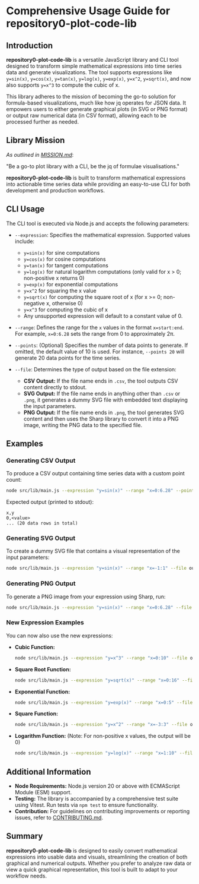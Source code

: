 # Comprehensive Usage Guide for repository0-plot-code-lib

## Introduction

**repository0-plot-code-lib** is a versatile JavaScript library and CLI tool designed to transform simple mathematical expressions into time series data and generate visualizations. The tool supports expressions like `y=sin(x)`, `y=cos(x)`, `y=tan(x)`, `y=log(x)`, `y=exp(x)`, `y=x^2`, `y=sqrt(x)`, and now also supports `y=x^3` to compute the cubic of x.

This library adheres to the mission of becoming the go-to solution for formula-based visualizations, much like how jq operates for JSON data. It empowers users to either generate graphical plots (in SVG or PNG format) or output raw numerical data (in CSV format), allowing each to be processed further as needed.

## Library Mission

_As outlined in [MISSION.md](../MISSION.md)_: 

"Be a go-to plot library with a CLI, be the jq of formulae visualisations."

**repository0-plot-code-lib** is built to transform mathematical expressions into actionable time series data while providing an easy-to-use CLI for both development and production workflows.

## CLI Usage

The CLI tool is executed via Node.js and accepts the following parameters:

- `--expression`: Specifies the mathematical expression. Supported values include:
  - `y=sin(x)` for sine computations
  - `y=cos(x)` for cosine computations
  - `y=tan(x)` for tangent computations
  - `y=log(x)` for natural logarithm computations (only valid for x > 0; non-positive x returns 0)
  - `y=exp(x)` for exponential computations
  - `y=x^2` for squaring the x value
  - `y=sqrt(x)` for computing the square root of x (for x >= 0; non-negative x, otherwise 0)
  - `y=x^3` for computing the cubic of x
  - Any unsupported expression will default to a constant value of 0.

- `--range`: Defines the range for the `x` values in the format `x=start:end`. For example, `x=0:6.28` sets the range from 0 to approximately 2π.

- `--points`: (Optional) Specifies the number of data points to generate. If omitted, the default value of 10 is used. For instance, `--points 20` will generate 20 data points for the time series.

- `--file`: Determines the type of output based on the file extension:
  - **CSV Output:** If the file name ends in `.csv`, the tool outputs CSV content directly to stdout.
  - **SVG Output:** If the file name ends in anything other than `.csv` or `.png`, it generates a dummy SVG file with embedded text displaying the input parameters.
  - **PNG Output:** If the file name ends in `.png`, the tool generates SVG content and then uses the Sharp library to convert it into a PNG image, writing the PNG data to the specified file.

## Examples

### Generating CSV Output

To produce a CSV output containing time series data with a custom point count:

```sh
node src/lib/main.js --expression "y=sin(x)" --range "x=0:6.28" --points 20 --file output.csv
```

Expected output (printed to stdout):
```
x,y
0,<value>
... (20 data rows in total)
```

### Generating SVG Output

To create a dummy SVG file that contains a visual representation of the input parameters:

```sh
node src/lib/main.js --expression "y=sin(x)" --range "x=-1:1" --file output.svg
```

### Generating PNG Output

To generate a PNG image from your expression using Sharp, run:

```sh
node src/lib/main.js --expression "y=sin(x)" --range "x=0:6.28" --file output.png
```

### New Expression Examples

You can now also use the new expressions:

- **Cubic Function:**

  ```sh
  node src/lib/main.js --expression "y=x^3" --range "x=0:10" --file output.csv
  ```

- **Square Root Function:**

  ```sh
  node src/lib/main.js --expression "y=sqrt(x)" --range "x=0:16" --file output.csv
  ```

- **Exponential Function:**

  ```sh
  node src/lib/main.js --expression "y=exp(x)" --range "x=0:5" --file output.csv
  ```

- **Square Function:**

  ```sh
  node src/lib/main.js --expression "y=x^2" --range "x=-3:3" --file output.svg
  ```

- **Logarithm Function:** (Note: For non-positive x values, the output will be 0)

  ```sh
  node src/lib/main.js --expression "y=log(x)" --range "x=1:10" --file output.csv
  ```

## Additional Information

- **Node Requirements:** Node.js version 20 or above with ECMAScript Module (ESM) support.
- **Testing:** The library is accompanied by a comprehensive test suite using Vitest. Run tests via `npm test` to ensure functionality.
- **Contribution:** For guidelines on contributing improvements or reporting issues, refer to [CONTRIBUTING.md](../CONTRIBUTING.md).

## Summary

**repository0-plot-code-lib** is designed to easily convert mathematical expressions into usable data and visuals, streamlining the creation of both graphical and numerical outputs. Whether you prefer to analyze raw data or view a quick graphical representation, this tool is built to adapt to your workflow needs.
